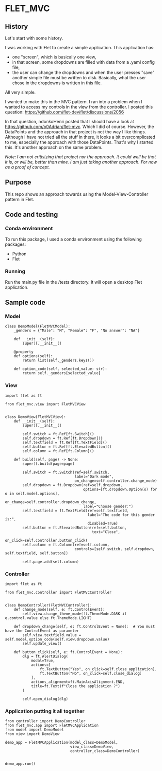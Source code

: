# FLET_MVC

## History

Let's start with some history.

I was working with Flet to create a simple application.  This application has:

- one "screen", which is basically one view,
- in that screen, some dropdowns are filled with data from a .yaml config file,
- the user can change the dropdowns and when the user presses "save" another simple file must be written to disk.  Basically, what the user chose in the dropdowns is written in this file.  
 
All very simple.

I wanted to make this in the MVC pattern.  I ran into a problem when I wanted to access my controls in the view from the controller.  I posted this question: https://github.com/flet-dev/flet/discussions/2056

In that question, ndonkoHenri posted that I should have a look at https://github.com/o0Adrian/flet-mvc.  Which I did of course.  However, the DataPoints and the approach in that project is not the way I like things.  Although I have not tried all the stuff in there, it looks a bit overcomplicated to me, especially the approach with those DataPoints.  That's why I started this.  It's another approach on the same problem.

*Note: I am not critisizing that project nor the approach.  It could well be that it is, or will be, better than mine.  I am just taking another approach.  For now as a proof of concept.*

## Purpose

This repo shows an approach towards using the Model-View-Controller pattern in Flet.


## Code and testing

### Conda environment

To run this package, I used a conda environment using the following packages:

- Python
- Flet

### Running

Run the main.py file in the /tests directory.  It will open a desktop Flet application.

## Sample code

### Model

```
class DemoModel(FletMVCModel):
    _genders = {"Male": "M", "Female": "F", "No answer": "NA"}

    def __init__(self):
        super().__init__()

    @property
    def options(self):
        return list(self._genders.keys())

    def option_code(self, selected_value: str):
        return self._genders[selected_value]
```

### View

```
import flet as ft

from flet_mvc.view import FletMVCView


class DemoView(FletMVCView):
    def __init__(self):
        super().__init__()

        self.switch = ft.Ref[ft.Switch]()
        self.dropdown = ft.Ref[ft.Dropdown]()
        self.textfield = ft.Ref[ft.TextField]()
        self.button = ft.Ref[ft.ElevatedButton]()
        self.column = ft.Ref[ft.Column]()

    def build(self, page) -> None:
        super().build(page=page)

        self.switch = ft.Switch(ref=self.switch,
                                label="Dark mode",
                                on_change=self.controller.change_mode)
        self.dropdown = ft.Dropdown(ref=self.dropdown,
                                    options=[ft.dropdown.Option(o) for o in self.model.options],
                                    on_change=self.controller.dropdown_change,
                                    label="Choose gender:")
        self.textfield = ft.TextField(ref=self.textfield,
                                      label="The code for this gender is:",
                                      disabled=True)
        self.button = ft.ElevatedButton(ref=self.button,
                                        text="Close",
                                        on_click=self.controller.button_click)
        self.column = ft.Column(ref=self.column,
                                controls=[self.switch, self.dropdown, self.textfield, self.button])

        self.page.add(self.column)
```

### Controller

```
import flet as ft

from flet_mvc.controller import FletMVCController


class DemoController(FletMVCController):
    def change_mode(self, e: ft.ControlEvent):
        self.view.change_theme_mode(ft.ThemeMode.DARK if e.control.value else ft.ThemeMode.LIGHT)

    def dropdown_change(self, e: ft.ControlEvent = None):  # You must have the ControlEvent as parameter
        self.view.textfield.value = self.model.option_code(self.view.dropdown.value)
        self.update_view()

    def button_click(self, e: ft.ControlEvent = None):
        dlg = ft.AlertDialog(
            modal=True,
            actions=[
                ft.TextButton("Yes", on_click=self.close_application),
                ft.TextButton("No", on_click=self.close_dialog)
            ],
            actions_alignment=ft.MainAxisAlignment.END,
            title=ft.Text(f"Close the application ?")
        )

        self.open_dialog(dlg)
```

### Application putting it all together

```
from controller import DemoController
from flet_mvc.app import FletMVCApplication
from model import DemoModel
from view import DemoView

demo_app = FletMVCApplication(model_class=DemoModel,
                              view_class=DemoView,
                              controller_class=DemoController)


demo_app.run()
```




